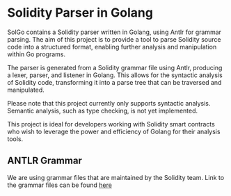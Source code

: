 # Solidity Parser in Golang

SolGo contains a Solidity parser written in Golang, using Antlr for grammar parsing. The aim of this project is to provide a tool to parse Solidity source code into a structured format, enabling further analysis and manipulation within Go programs.

The parser is generated from a Solidity grammar file using Antlr, producing a lexer, parser, and listener in Golang. This allows for the syntactic analysis of Solidity code, transforming it into a parse tree that can be traversed and manipulated.

Please note that this project currently only supports syntactic analysis. Semantic analysis, such as type checking, is not yet implemented.

This project is ideal for developers working with Solidity smart contracts who wish to leverage the power and efficiency of Golang for their analysis tools.


## ANTLR Grammar

We are using grammar files that are maintained by the Solidity team.
Link to the grammar files can be found [here](https://github.com/ethereum/solidity/tree/develop/docs/grammar)